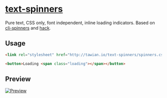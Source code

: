 # [text-spinners](http://tawian.io/text-spinners/)

Pure text, CSS only, font independent, inline loading indicators. Based on [cli-spinners](https://github.com/sindresorhus/cli-spinners) and [hack](https://github.com/egoist/hack).


## Usage

```html
<link rel="stylesheet" href="http://tawian.io/text-spinners/spinners.css">

<button>Loading <span class="loading"></span></button>
```


## Preview

[![Preview](http://tawian.io/text-spinners/spinners.gif)](http://tawian.io/text-spinners/)
